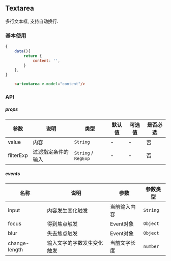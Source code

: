 ## Textarea
多行文本框, 支持自动换行.

### 基本使用
``` javascript
{
    data(){
        return {
            content: '',
        }
    },
}
```

``` html
    <a-textarea v-model="content"/>
```

### API

##### props
| 参数 | 说明 | 类型 | 默认值 | 可选值 |是否必选
|-----------|-----------|-----------|-------------|-------------|-------------|
| value | 内容 | `String` | - |-|否|
| filterExp |过滤指定条件的输入| `String` / `RegExp` | - |-|否|

##### events

| 名称 | 说明 | 参数 | 参数类型|
|-----------|-----------|-----------|-----------|
| input | 内容发生变化触发 | 当前输入内容|`String`|
| focus | 得到焦点触发 | Event对象 |`Object`|
| blur | 失去焦点触发 | Event对象|`Object`|
| change-length | 输入文字的字数发生变化触发| 当前文字长度| `number`|

